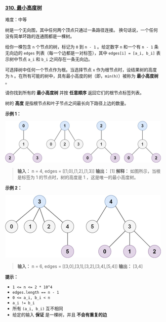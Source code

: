 ### [310\. 最小高度树](https://leetcode.cn/problems/minimum-height-trees/)

难度：中等

树是一个无向图，其中任何两个顶点只通过一条路径连接。 换句话说，一个任何没有简单环路的连通图都是一棵树。

给你一棵包含 `n` 个节点的树，标记为 `0` 到 `n - 1` 。给定数字 `n` 和一个有 `n - 1` 条无向边的 `edges` 列表（每一个边都是一对标签），其中 `edges[i] = [a_i, b_i]` 表示树中节点 `a_i` 和 `b_i` 之间存在一条无向边。

可选择树中任何一个节点作为根。当选择节点 `x` 作为根节点时，设结果树的高度为 `h` 。在所有可能的树中，具有最小高度的树（即，`min(h)`）被称为 **最小高度树** 。

请你找到所有的 **最小高度树** 并按 **任意顺序** 返回它们的根节点标签列表。

树的 **高度** 是指根节点和叶子节点之间最长向下路径上边的数量。

**示例 1：**

![](./assets/img/Question0310_01.jpg)

> **输入：** n = 4, edges = \[[1,0],[1,2],[1,3]]
> **输出：** [1]
> **解释：** 如图所示，当根是标签为 1 的节点时，树的高度是 1 ，这是唯一的最小高度树。

**示例 2：**

![](./assets/img/Question0310_02.jpg)

> **输入：** n = 6, edges = \[[3,0],[3,1],[3,2],[3,4],[5,4]]
> **输出：** [3,4]

**提示：**

- `1 <= n <= 2 * 10^4`
- `edges.length == n - 1`
- `0 <= a_i, b_i < n`
- `a_i != b_i`
- 所有 `(a_i, b_i)` 互不相同
- 给定的输入 **保证** 是一棵树，并且 **不会有重复的边**
